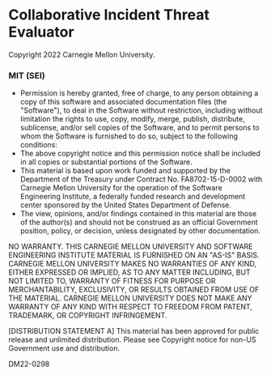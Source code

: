 # Collaborative Incident Threat Evaluator
Copyright 2022 Carnegie Mellon University.
### MIT (SEI)
- Permission is hereby granted, free of charge, to any person obtaining a copy of this software and associated documentation files (the "Software"), to deal in the Software without restriction, including without limitation the rights to use, copy, modify, merge, publish, distribute, sublicense, and/or sell copies of the Software, and to permit persons to whom the Software is furnished to do so, subject to the following conditions:
- The above copyright notice and this permission notice shall be included in all copies or substantial portions of the Software.
- This material is based upon work funded and supported by the Department of the Treasury under Contract No. FA8702-15-D-0002 with Carnegie Mellon University for the operation of the Software Engineering Institute, a federally funded research and development center sponsored by the United States Department of Defense.
- The view, opinions, and/or findings contained in this material are those of the author(s) and should not be construed as an official Government position, policy, or decision, unless designated by other documentation.


NO WARRANTY. THIS CARNEGIE MELLON UNIVERSITY AND SOFTWARE ENGINEERING INSTITUTE MATERIAL IS FURNISHED ON AN "AS-IS" BASIS. CARNEGIE MELLON UNIVERSITY MAKES NO WARRANTIES OF ANY KIND, EITHER EXPRESSED OR IMPLIED, AS TO ANY MATTER INCLUDING, BUT NOT LIMITED TO, WARRANTY OF FITNESS FOR PURPOSE OR MERCHANTABILITY, EXCLUSIVITY, OR RESULTS OBTAINED FROM USE OF THE MATERIAL. CARNEGIE MELLON UNIVERSITY DOES NOT MAKE ANY WARRANTY OF ANY KIND WITH RESPECT TO FREEDOM FROM PATENT, TRADEMARK, OR COPYRIGHT INFRINGEMENT.

[DISTRIBUTION STATEMENT A] This material has been approved for public release and unlimited distribution.  Please see Copyright notice for non-US Government use and distribution.

DM22-0298
